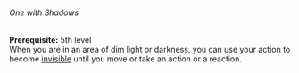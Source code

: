 ###### One with Shadows

**Prerequisite:**
5th level
\
When you are in an area of dim light or darkness, you can use your action to become [invisible](#Conditions_invisible) until you move or take an action or a reaction.
